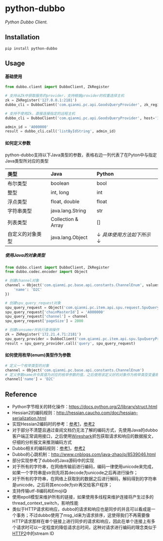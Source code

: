 # python-dubbo

_Python Dubbo Client._

## Installation

    pip install python-dubbo

## Usage

#### 基础使用

```python
from dubbo.client import DubboClient, ZkRegister

# 支持从Zk中获取服务的provider，支持根据provider的权重选择主机
zk = ZkRegister('127.0.0.1:2181')
dubbo_cli = DubboClient('com.qianmi.pc.api.GoodsQueryProvider', zk_register=zk)

# 支持不使用Zk，直接连接指定的远程主机
dubbo_cli = DubboClient('com.qianmi.pc.api.GoodsQueryProvider', host='127.0.0.1:20880')

admin_id = 'A000000'
result = dubbo_cli.call('listByIdString', admin_id)
```

#### 如何定义参数

python-dubbo支持以下Java类型的参数，表格右边一列代表了在Pyton中与指定Java类型所对应的类型

| 类型 | Java | Python |
| :--- | :--- | :--- |
| 布尔类型 | boolean | bool |
| 整型 | int, long | int |
| 浮点类型 | float, double | float |
| 字符串类型 | java.lang.String | str |
| 列表类型 | Collection & Array | [] |
| 自定义的对象类型 | java.lang.Object | ↓ _具体使用方法如下所示_ ↓ |

##### 使用Java的对象类型
```python
from dubbo.client import DubboClient, ZkRegister
from dubbo.codec.encoder import Object

# 创建channel对象
channel = Object('com.qianmi.pc.base.api.constants.ChannelEnum', values={
    'name': 'D2C'
})

# 创建spu_query_request对象
spu_query_request = Object('com.qianmi.pc.item.api.spu.request.SpuQueryRequest')
spu_query_request['chainMasterId'] = 'A000000'
spu_query_request['channel'] = channel
spu_query_request['pageSize'] = 2000

# 创建consumer并执行查询操作
zk = ZkRegister('172.21.4.71:2181')
spu_query_provider = DubboClient('com.qianmi.pc.item.api.spu.SpuQueryProvider', zk_register=zk)
result = spu_query_provider.call('query', spu_query_request)
```

#### 如何使用枚举(enum)类型作为参数

```python
# 定义一个枚举类型的对象
channel = Object('com.qianmi.pc.base.api.constants.ChannelEnum')
# 定义参数name并令其值为对应的枚举参数的值，之后使用该定义好的对象作为枚举类型变量即可
channel['name'] = 'D2C'
```

## Reference

* Python字节相关的转化操作：<https://docs.python.org/2/library/struct.html>
* Hessian2的编码规则：<http://hessian.caucho.com/doc/hessian-serialization.html>
* 实现Hessian2编码时的参考：[参考1](https://github.com/WKPlus/pyhessian2/blob/3.1.5/pyhessian2/encoder.py)，[参考2](https://github.com/zhouyougit/PyDubbo/blob/master/dubbo/hessian2.py)
* 对于部分不清楚且通过查阅文档仍无法了解的编码方式，先使用Java的dubbo客户端正常调用接口，之后使用[Wireshark](https://en.wikipedia.org/wiki/Wireshark)抓包获取请求和响应的数据报文，仔细的分析报文来推测编码方式
* Dubbo相关的编码规则：[参考1](http://fe.58qf.com/2017/11/07/node-dubbo/)，[参考2](http://cxis.me/2017/03/19/Dubbo%E4%B8%AD%E7%BC%96%E7%A0%81%E5%92%8C%E8%A7%A3%E7%A0%81%E7%9A%84%E8%A7%A3%E6%9E%90/)
* Dubbo的心跳机制：<http://www.cnblogs.com/java-zhao/p/8539046.html>
* 部分实现参考了dubbo的Java源码中的实现
* 对于所有的字符串，在网络传输前进行编码，编码一律使用unicode来完成，如果一个字符串是str则先将其decode为unicode之后再进行操作；
* 对于所有的字符串，在网络上获取到的数据之后进行解码，解码得到的字符串是unicode，之后将其encode为str再交给客户程序；
* 支持传输utf-8编码和Emoji😋
* 使用epoll模型来维护所有的链接，如果使用多线程来维护连接将产生过多的thread_context_switch，影响性能
* 类似于HTTP请求和响应，dubbo的请求和响应也是同步的并且可以看成是一个事务；不过dubbo使用了msg_id来为请求排序，这使得我们不再需要像HTTP请求那样在单个链接上进行同步的请求和响应，因此在单个连接上有多个请求时可以一定程度的降低请求总时间，这种对请求进行编码的理念类似于[HTTP2](https://zh.wikipedia.org/wiki/HTTP/2)中的stream ID
